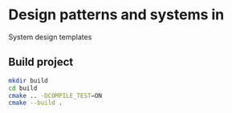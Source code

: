 # Design patterns and systems in 

System design templates

## Build project

```bash
mkdir build
cd build
cmake .. -DCOMPILE_TEST=ON
cmake --build .
```
